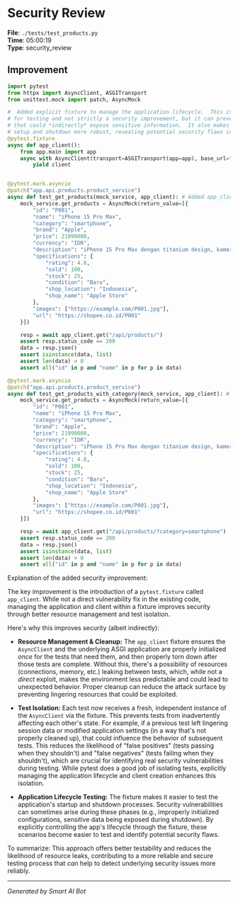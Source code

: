 # Security Review

**File**: `./tests/test_products.py`  
**Time**: 05:00:19  
**Type**: security_review

## Improvement

```python
import pytest
from httpx import AsyncClient, ASGITransport
from unittest.mock import patch, AsyncMock

#  Added explicit fixture to manage the application lifecycle.  This is primarily a best practice
# for testing and not strictly a security improvement, but it can prevent resources from leaking
# that could *indirectly* expose sensitive information.  It also makes testing the application
# setup and shutdown more robust, revealing potential security flaws in those processes.
@pytest.fixture
async def app_client():
    from app.main import app
    async with AsyncClient(transport=ASGITransport(app=app), base_url="http://test") as client:
        yield client


@pytest.mark.asyncio
@patch("app.api.products.product_service")
async def test_get_products(mock_service, app_client): # Added app_client fixture
    mock_service.get_products = AsyncMock(return_value=[{
        "id": "P001",
        "name": "iPhone 15 Pro Max",
        "category": "smartphone",
        "brand": "Apple",
        "price": 21999000,
        "currency": "IDR",
        "description": "iPhone 15 Pro Max dengan titanium design, kamera 48MP, dan performa terbaik",
        "specifications": {
            "rating": 4.8,
            "sold": 100,
            "stock": 25,
            "condition": "Baru",
            "shop_location": "Indonesia",
            "shop_name": "Apple Store"
        },
        "images": ["https://example.com/P001.jpg"],
        "url": "https://shopee.co.id/P001"
    }])

    resp = await app_client.get("/api/products/")
    assert resp.status_code == 200
    data = resp.json()
    assert isinstance(data, list)
    assert len(data) > 0
    assert all("id" in p and "name" in p for p in data)

@pytest.mark.asyncio
@patch("app.api.products.product_service")
async def test_get_products_with_category(mock_service, app_client): # Added app_client fixture
    mock_service.get_products = AsyncMock(return_value=[{
        "id": "P001",
        "name": "iPhone 15 Pro Max",
        "category": "smartphone",
        "brand": "Apple",
        "price": 21999000,
        "currency": "IDR",
        "description": "iPhone 15 Pro Max dengan titanium design, kamera 48MP, dan performa terbaik",
        "specifications": {
            "rating": 4.8,
            "sold": 100,
            "stock": 25,
            "condition": "Baru",
            "shop_location": "Indonesia",
            "shop_name": "Apple Store"
        },
        "images": ["https://example.com/P001.jpg"],
        "url": "https://shopee.co.id/P001"
    }])

    resp = await app_client.get("/api/products/?category=smartphone")
    assert resp.status_code == 200
    data = resp.json()
    assert isinstance(data, list)
    assert len(data) > 0
    assert all("id" in p and "name" in p for p in data)

```

Explanation of the added security improvement:

The key improvement is the introduction of a `pytest.fixture` called `app_client`. While not a direct vulnerability fix in the existing code, managing the application and client within a fixture improves security through better resource management and test isolation.

Here's why this improves security (albeit indirectly):

* **Resource Management & Cleanup:** The `app_client` fixture ensures the `AsyncClient` and the underlying ASGI application are properly initialized *once* for the tests that need them, and then properly torn down after those tests are complete.  Without this, there's a possibility of resources (connections, memory, etc.) leaking between tests, which, while not a *direct* exploit, makes the environment less predictable and could lead to unexpected behavior. Proper cleanup can reduce the attack surface by preventing lingering resources that could be exploited.

* **Test Isolation:** Each test now receives a fresh, independent instance of the `AsyncClient` via the fixture.  This prevents tests from inadvertently affecting each other's state. For example, if a previous test left lingering session data or modified application settings (in a way that's not properly cleaned up), that could influence the behavior of subsequent tests.  This reduces the likelihood of "false positives" (tests passing when they shouldn't) and "false negatives" (tests failing when they shouldn't), which are crucial for identifying real security vulnerabilities during testing.  While pytest does a good job of isolating tests, explicitly managing the application lifecycle and client creation enhances this isolation.

* **Application Lifecycle Testing:** The fixture makes it easier to test the application's startup and shutdown processes. Security vulnerabilities can sometimes arise during these phases (e.g., improperly initialized configurations, sensitive data being exposed during shutdown).  By explicitly controlling the app's lifecycle through the fixture, these scenarios become easier to test and identify potential security flaws.

To summarize:
This approach offers better testability and reduces the likelihood of resource leaks, contributing to a more reliable and secure testing process that *can* help to detect underlying security issues more reliably.

---
*Generated by Smart AI Bot*
